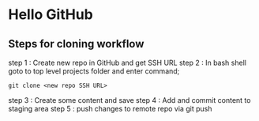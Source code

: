 # Hello GitHub

## Steps for cloning workflow

step 1 : Create new repo in GitHub and get SSH URL
step 2 : In bash shell goto to top level projects folder and enter command;

	git clone <new repo SSH URL>

step 3 : Create some content and save
step 4 : Add and commit content to staging area
step 5 : push changes to remote repo via git push

